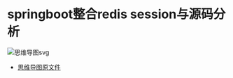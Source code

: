 

# springboot整合redis session与源码分析

![思维导图svg](image/SpringBoot整合redis%20session.svg)


* [思维导图原文件](image/SpringBoot整合redis%20session.xmind)